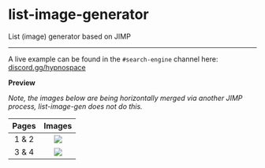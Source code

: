 # list-image-generator

List (image) generator based on JIMP

---

A live example can be found in the `#search-engine` channel here: [discord.gg/hypnospace](https://discord.gg/hypnospace)

**Preview**

*Note, the images below are being horizontally merged via another JIMP process, list-image-gen does not do this.*

| Pages | Images |
| :----: | :---: |
| 1 & 2 | ![](https://i.imgur.com/pem1VRY.jpg) |
| 3 & 4 | ![](https://i.imgur.com/uw8hBBB.jpg) |
